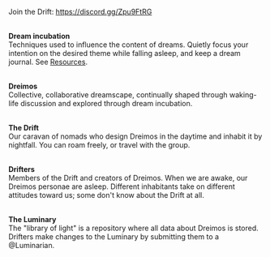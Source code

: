 Join the Drift: https://discord.gg/Zpu9FtRG 
<br><br> 

**Dream incubation** <br> 
Techniques used to influence the content of dreams. Quietly focus your intention on the desired theme while falling asleep, and keep a dream journal. See ⁠[Resources](Resources.md). 
<br><br>

**Dreimos** <br> 
Collective, collaborative dreamscape, continually shaped through waking-life discussion and explored through dream incubation. 
<br><br>

**The Drift** <br>
Our caravan of nomads who design Dreimos in the daytime and inhabit it by nightfall. You can roam freely, or travel with the group. 
<br><br> 

**Drifters** <br>
Members of the Drift and creators of Dreimos. When we are awake, our Dreimos personae are asleep. Different inhabitants take on different attitudes toward us; some don't know about the Drift at all. 
<br><br> 

**The Luminary** <br>
The "library of light" is a repository where all data about Dreimos is stored. Drifters make changes to the Luminary by submitting them to a @Luminarian. 
<br><br> 
